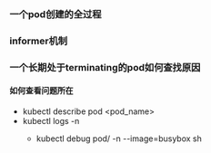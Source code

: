 ### 一个pod创建的全过程
### informer机制
### 一个长期处于terminating的pod如何查找原因
#### 如何查看问题所在
- kubectl describe pod <pod_name>
- kubectl logs <pod-name> -n <namespace>
  - kubectl debug pod/<pod-name> -n <namespace> --image=busybox sh
